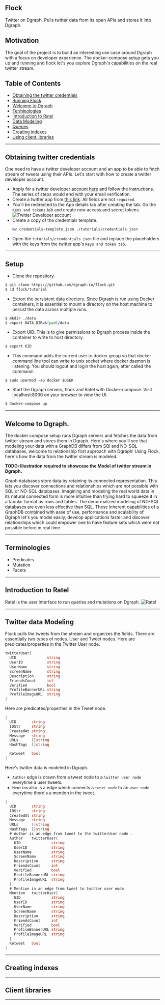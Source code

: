 ## Flock
Twitter on Dgraph. Pulls twitter data from its open APIs and stores it into Dgraph.  

## Motivation
The goal of the project is to build an interesting use case around Dgraph with a focus on developer 
experience. The docker-compose setup gets you up and running and flock let's you explore Dgraph's 
capabilities on the real twitter stream.

## Table of Contents
- [Obtaining the twitter credentials](#Obtaining-twitter-credentials)
- [Running Flock](#Setup)
- [Welcome to Dgraph](#Welcome-to-Dgraph)
- [Terminologies](#Terminologies)
- [Introduction to Ratel](#Introduction-to-Ratel)
- [Data Modeling](#Twitter-data-Modeling)
- [Queries](#queries)
- [Creating indexes](#Creating-indexes)
- [Using client libraries](#Client-libraries)
---

## Obtaining twitter credentials

One need to have a twitter developer account and an app to be able to fetch stream of tweets using 
their APIs. Let's start with how to create a twitter developer account.

- Apply for a twitter developer account [here](https://developer.twitter.com/en/apply/user) and 
  follow the instructions. The series of steps would end with your email verification.
- Create a twitter app from [this link](https://developer.twitter.com/en/apps/create). 
  All fields are not `required`.  
- You'll be redirected to the App details tab after creating the tab. Go the `Keys and tokens` tab
   and create new access and secret tokens.
![Twitter Developer account](./assets/twitter-keys.png)
- Create a copy of the credentials template.
  ```sh
  mv credentials-template.json ./tutorials/credentials.json
  ```
- Open the `tutorials/crendentials.json` file and replace the placeholders with the keys from the 
  twitter app's `Keys and token tab`.

---
## Setup

- Clone the repository.
```sh
$ git clone https://github.com/dgraph-io/flock.git
$ cd flock/tutorial
```

- Export the persistent data directory. Since Dgraph is run using Docker containers, it is essential
  to mount a directory on the host machine to persist the data across multiple runs.
```sh
$ mkdir ./data
$ export DATA_DIR=$(pwd)/data
```

- Export UID. This is to give permissions to Dgraph process inside the container to write to host directory.   
```sh
$ export UID
```

- This command adds the current user to docker group so that docker command line tool can write to 
  unix socket where docker daemon is listening.
  You should logout and login the host again, after called the command.
```
$ sudo usermod -aG docker $USER
```

- Start the Dgraph servers, flock and Ratel with Docker-compose. Visit localhost:8000 on your 
  browser to view the UI.
```sh
$ docker-compose up
```
---

## Welcome to Dgraph.
The docker compose setup runs Dgraph servers and fetches the data from twitter stream and stores 
them in Dgraph. Here's where you'll see that modeling your data with a GraphDB differs from 
SQl and NO-SQL databases, welcome to relationship first approach with Dgraph! Using Flock, 
here's how the data from the twitter stream is modeled.

**TODO: Illustration required to showcase the Model of twitter stream in Dgraph.**  

Graph databases store data by retaining its connected representation. This lets you discover 
connections and relationships which are not possible with SQL or NO-SQL databases. Imagining and 
modeling the real world data in its natural connected form is more intuitive than trying hard to 
squeeze it in a tabular format as rows and tables. The denormalized modeling of NO-SQL databases 
are even less effective than SQL. These inherent capabilities of a GraphDB combined with ease of 
use, performance and scalability of Dgraph let's you model easily, develop applications faster and 
discover relationships which could empower one to have feature sets which were not possible before 
in real time.

---
## Terminologies
- Predicates
- Mutation
- Facets

---

## Introduction to Ratel
Ratel is the user interface to run queries and mutations on Dgraph.
![Ratel](./assets/ratel.png)

---

## Twitter data Modeling
Flock pulls the tweets from the stream and organizes the fields. There are essentially two types of
 nodes. User and Tweet nodes. Here are predicates/properties in the Twitter User node.

```go
twitterUser{
  UID              string
  UserID           string
  UserName         string
  ScreenName       string  
  Description      string
  FriendsCount     int    
  Verified         bool   
  ProfileBannerURL string
  ProfileImageURL  string
}   
```

Here are predicates/properties in the Tweet node.
```go
{
  UID       string        
  IDStr     string        
  CreatedAt string       
  Message   string        
  URLs      []string      
  HashTags  []string  

  Retweet   bool
}         

```
Here's twitter data is modeled in Dgraph.
- `Author` edge is drawn from a tweet node to a `twitter user node` everytime a user tweets.
- `Mention` also is a edge which connects a `tweet node` to an `user node` everytime there's a 
   mention in the tweet.

```go
{
  UID       string        
  IDStr     string        
  CreatedAt string       
  Message   string        
  URLs      []string      
  HashTags  []string  
  # Author is an edge from tweet to the twitterUser node .    
  Author    twitterUser{
    UID              string
    UserID           string
    UserName         string
    ScreenName       string
    Description      string
    FriendsCount     int    
    Verified         bool   
    ProfileBannerURL string
    ProfileImageURL  string
  }   
  # Mention in an edge from tweet to twitter user node.
  Mention   twitterUser{
    UID              string
    UserID           string
    UserName         string
    ScreenName       string
    Description      string
    FriendsCount     int    
    Verified         bool   
    ProfileBannerURL string
    ProfileImageURL  string
  }
  Retweet   bool
}         
```

---

## Creating indexes


---
## Client libraries


---
